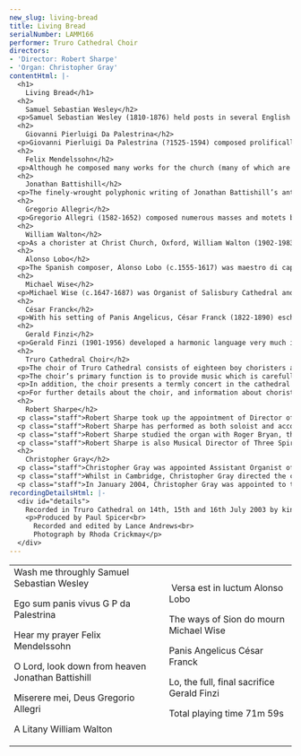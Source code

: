 ```yaml
---
new_slug: living-bread
title: Living Bread
serialNumber: LAMM166
performer: Truro Cathedral Choir
directors:
- 'Director: Robert Sharpe'
- 'Organ: Christopher Gray'
contentHtml: |-
  <h1>
    Living Bread</h1>
  <h2>
    Samuel Sebastian Wesley</h2>
  <p>Samuel Sebastian Wesley (1810-1876) held posts in several English Cathedrals and at Winchester College, and was a great campaigner for reforming cathedral music which had descended to a low ebb in the first part of the nineteenth century. As a composer, he was the greatest and most significant between Purcell and Stanford and no more so than in his miniature works, of which Wash me throughly is one of the most haunting. The rising figuration of the opening solo is developed with a superb command of contrapuntal texture and daring harmony.</p>
  <h2>
    Giovanni Pierluigi Da Palestrina</h2>
  <p>Giovanni Pierluigi Da Palestrina (?1525-1594) composed prolifically for the church with no fewer than 104 masses and over 240 motets. He, along with Byrd and Lassus, is acknowledged as one of the greatest ever masters of polyphonic writing and his motet Ego sum panis vivus is one of the most lovely and most loved. In honour of the blessed sacrament and therefore central to the Maundy Thursday liturgies in Holy Week, it is in four parts.</p>
  <h2>
    Felix Mendelssohn</h2>
  <p>Although he composed many works for the church (many of which are relatively rarely performed), Felix Mendelssohn (1809-1847) is perhaps best-known for his 1844 setting Hear my prayer for treble soloist and choir. The text is derived from Psalm 55. In the beautiful second section, O for the wings of a dove, there is some especially appropriate background noise from the seagulls in Truro, which are a feature of summer evenings!</p>
  <h2>
    Jonathan Battishill</h2>
  <p>The finely-wrought polyphonic writing of Jonathan Battishill’s anthem, O Lord, look down from heaven is very reminiscent of the Elizabethan period and elevates the work to a far higher level than most other 18th century Cathedral music. Battishill (1738-1801) almost certainly wrote the work with the huge acoustic of St Paul’s cathedral (where he had been a chorister) in mind, and its dramatic use of silence is equally effective in Truro’s smaller but nevertheless resonant acoustic. The seven-part final section contains some superb writing and handling of dissonance.</p>
  <h2>
    Gregorio Allegri</h2>
  <p>Gregorio Allegri (1582-1652) composed numerous masses and motets but his fame lies with the Miserere, a setting of Psalm 51 in for five-part and four-part choirs alternating with plainsong. It is the four-part sections, traditionally sung by soloists and including embellished writing up to top C for the first treble which have given the work its legendary status. There is disagreement amongst musicologists about these high passages’ authenticity: they are undoubtedly hauntingly beautiful when heard in liturgical context.</p>
  <h2>
    William Walton</h2>
  <p>As a chorister at Christ Church, Oxford, William Walton (1902-1983) showed precocious early promise as a composer and penned the deeply-expressive and immaculately-crafted A Litany at the age of only fifteen. It is remarkable to think that as a schoolboy, Walton devised the (then) daring harmonic progressions from scratch.</p>
  <h2>
    Alonso Lobo</h2>
  <p>The Spanish composer, Alonso Lobo (c.1555-1617) was maestro di capilla at Toledo Cathedral and subsequently at Seville Cathedral, and although he is far less well-known today than his contemporary Tomas Luis da Victoria, it is known that Victoria held him in high esteem. His mastery of polyphonic technique is seen with spectacular effect in his six-part Versa est in luctum and he clothes the words of lament in the most beautifully crafted lines.</p>
  <h2>
    Michael Wise</h2>
  <p>Michael Wise (c.1647-1687) was Organist of Salisbury Cathedral and latterly of St Paul’s Cathedral as well. He led a colourful life, and in the Episcopal visitation at Salisbury in 1683, accusations of negligence, profanity, drunkenness Òand other excesses in his life and conversationÓ were made of him. The ways of Sion is scored for solo treble and bass voices with two short choruses and is his masterpiece. His expressive writing and acute sense of pathos is evident throughout, particularly in the treble recitative, Is it nothing to you. In this recording, the accompaniment is played on the cathedral’s Tickell chamber organ.</p>
  <h2>
    César Franck</h2>
  <p>With his setting of Panis Angelicus, César Franck (1822-1890) eschews his characteristically chromatic harmonic language for a much more straightforward, melodic style which would have been popular with parishioners, no doubt, in late nineteenth century St Clotilde in Paris, where he was organist. Originally scored for tenor solo with organ, harp, Ôcello and doublebass, it is heard here sung by the choristers with organ accompaniment. The text picks up the eucharistic themes of Maundy Thursday.</p>
  <h2>
    Gerald Finzi</h2>
  <p>Gerald Finzi (1901-1956) developed a harmonic language very much in the English tradition inherited from his teacher, Edward Bairstow, and from Parry, Vaughan Williams and Elgar. Lo, the full, final sacrifice was commissioned by the Rev Walter Hussey for the choir of St Matthew’s Church, Northampton in 1946 and marked the fifty-third anniversary of the consecration of St Matthew’s. Its text, whilst referring to the penitential ideas of sacrifice, is really a triumphant Easter meditation on the Blessed Sacrament and as such ends this recording on an optimistic note of resurrection.</p>
  <h2>
    Truro Cathedral Choir</h2>
  <p>The choir of Truro Cathedral consists of eighteen boy choristers and twelve gentlemen. At the present time, there are seven lay vicars and five choral scholars; the lay vicars reside locally and have employment in or around Truro in addition to their duties at the cathedral, and the choral scholars spend a year in Truro either before or after higher education. The choristers are all educated at Polwhele House School, to which they receive generous scholarships from the cathedral.</p>
  <p>The choir’s primary function is to provide music which is carefully integrated with the magnificent ceremonial and liturgical excellence which characterises the cathedral’s worship. Each week there are six choral services, usually with the full choir, comprising Sung Mass and Evensong each Sunday and either Evensong or Solemn Mass on four weekdays. The music for these services is chosen to complement the liturgical themes of each season or festival.</p>
  <p>In addition, the choir presents a termly concert in the cathedral and regularly sings in other venues around the Duchy of Cornwall, carrying the mission of the cathedral out into the diocese. The choristers take part in a flourishing outreach project each term, going out to local schools with their music before hosting the school choirs for a concert of their own in the cathedral. The choir records and broadcasts regularly and undertakes a major international tour every two years or so. Plans for Summer 2004 include a tour to Austria and Switzerland and for 2005 to Canada.</p>
  <p>For further details about the choir, and information about choristerships and choral scholarships, visit their <a href="https://web.archive.org/web/20120720021113/http://www.trurocathedral.org.uk/"> website</a>.</p>
  <h2>
    Robert Sharpe</h2>
  <p class="staff">Robert Sharpe took up the appointment of Director of Music and Organist of Truro Cathedral in September 2002, having previously held the post of Assistant Organist at Lichfield Cathedral. Prior to this, he held organ scholarships at St Albans Abbey, working with Barry Rose, and at Exeter College, Oxford, where he was responsible for training the men and boys choir.</p>
  <p class="staff">Robert Sharpe has performed as both soloist and accompanist on television and radio, and in many parts of Europe and the USA, working with Andrew Lumsden and the choir of Lichfield Cathedral and with Paul Spicer and the Birmingham Bach Choir. His solo debut recording from Lichfield was <a href="majestic.htm">Sounds Majestic</a>.</p>
  <p class="staff">Robert Sharpe studied the organ with Roger Bryan, the late Nicholas Danby and with David Sanger and performs frequently in concert. With the choir of Truro Cathedral, he directed a recording of Christmas music, <a href="king.htm">When He is King</a> which has received considerable critical acclaim. Future plans with the choir include a disc of the complete choral works of the French composer, Maurice Duruflé.</p>
  <p class="staff">Robert Sharpe is also Musical Director of Three Spires Singers and Orchestra.</p>
  <h2>
    Christopher Gray</h2>
  <p class="staff">Christopher Gray was appointed Assistant Organist of Truro Cathedral in September 2000, having previously held organ scholarships at Pembroke College, Cambridge and at Guildford Cathedral. Born in Bangor, Northern Ireland, he was a boy chorister with the Gryphon Consort and subsequently Assistant Organist at St George’s Church, Belfast. During this period, he accompanied the choir on three recordings.</p>
  <p class="staff">Whilst in Cambridge, Christopher Gray directed the choir of Pembroke College and undertook concerts and tours both in this country and in Switzerland, Finland, Estonia, Northern Ireland and Japan. He studied the organ with David Sanger and Nicolas Kynaston and subsequently with Margaret Phillips at the Royal College of Music where he was a prizewinner. At Truro, he has appeared many times with the cathedral choir on radio and television.</p>
  <p class="staff">In January 2004, Christopher Gray was appointed to the new full-time post of Assistant Director of Music at Truro Cathedral. He is also conductor of the Cornwall County Junior Choir and of St Mary’s Singers, the cathedral’s voluntary choir.</p>
recordingDetailsHtml: |-
  <div id="details">
    Recorded in Truro Cathedral on 14th, 15th and 16th July 2003 by kind permission of the Chapter.
    <p>Produced by Paul Spicer<br>
      Recorded and edited by Lance Andrews<br>
      Photograph by Rhoda Crickmay</p>
  </div>
---
```


<table class="tracktable">
  <tbody>
    <tr>
      <td class="column1">
        <span class="trackname">Wash me throughly </span> <span class="composer">Samuel Sebastian Wesley</span>
        <p><span class="trackname">Ego sum panis vivus </span> <span class="composer">G P da Palestrina</span></p>
        <p><span class="trackname">Hear my prayer </span> <span class="composer">Felix Mendelssohn</span></p>
        <p><span class="trackname">O Lord, look down from heaven </span> <span class="composer">Jonathan Battishill</span></p>
        <p><span class="trackname">Miserere mei, Deus </span> <span class="composer">Gregorio Allegri</span></p>
        <p><span class="trackname">A Litany </span> <span class="composer">William Walton</span></p>
      </td>
      <td class="column2">
         <span class="trackname">Versa est in luctum </span> <span class="composer">Alonso Lobo</span>
        <p><span class="trackname">The ways of Sion do mourn </span> <span class="composer">Michael Wise</span></p>
        <p><span class="trackname">Panis Angelicus </span> <span class="composer">César Franck</span></p>
        <p><span class="trackname">Lo, the full, final sacrifice </span> <span class="composer">Gerald Finzi</span></p>
        <p>						<span id="playingtime">Total playing time 71m 59s</span></p>
      </td>
    </tr>
  </tbody>
</table>
